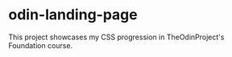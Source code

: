 # odin-landing-page
This project showcases my CSS progression in TheOdinProject's Foundation course.
